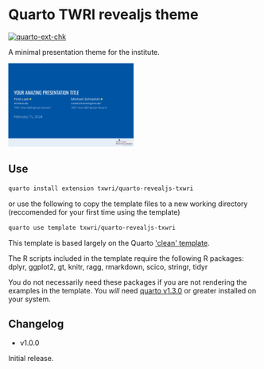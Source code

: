 # Quarto TWRI revealjs theme

[![quarto-ext-chk](https://github.com/TxWRI/quarto-revealjs-txwri/actions/workflows/check-template.yaml/badge.svg)](https://github.com/TxWRI/quarto-revealjs-txwri/actions/workflows/check-template.yaml)

A minimal presentation theme for the institute.

<img src="https://raw.githubusercontent.com/TxWRI/quarto-revealjs-txwri/main/template.gif" width="50%">

## Use

```bash
quarto install extension txwri/quarto-revealjs-txwri
```

or use the following to copy the template files to a new working directory (reccomended for your first time using the template)

```bash
quarto use template txwri/quarto-revealjs-txwri
```

This template is based largely on the Quarto ['clean' template](https://github.com/grantmcdermott/quarto-revealjs-clean).

The R scripts included in the template require the following R packages:
dplyr, ggplot2, gt, knitr, ragg, rmarkdown, scico, stringr, tidyr

You do not necessarily need these packages if you are not rendering the examples in the template.
You *will* need [quarto v1.3.0](https://quarto.org/docs/get-started/) or greater installed on your system.

## Changelog

- v1.0.0

Initial release.
